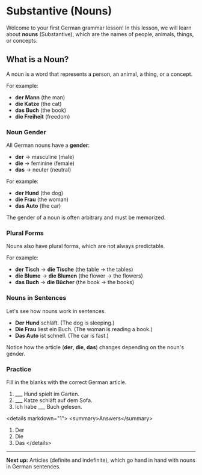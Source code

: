 # Substantive (Nouns)

Welcome to your first German grammar lesson\! In this lesson, we will learn about **nouns** (Substantive), which are the names of people, animals, things, or concepts.

## What is a Noun?

A noun is a word that represents a person, an animal, a thing, or a concept.

For example:

- **der Mann** (the man)
- **die Katze** (the cat)
- **das Buch** (the book)
- **die Freiheit** (freedom)

### Noun Gender

All German nouns have a **gender**:

- **der** → masculine (male)
- **die** → feminine (female)
- **das** → neuter (neutral)

For example:

- **der Hund** (the dog)
- **die Frau** (the woman)
- **das Auto** (the car)

The gender of a noun is often arbitrary and must be memorized.

### Plural Forms

Nouns also have plural forms, which are not always predictable.

For example:

- **der Tisch** → **die Tische** (the table → the tables)
- **die Blume** → **die Blumen** (the flower → the flowers)
- **das Buch** → **die Bücher** (the book → the books)

### Nouns in Sentences

Let's see how nouns work in sentences.

- **Der Hund** schläft. (The dog is sleeping.)
- **Die Frau** liest ein Buch. (The woman is reading a book.)
- **Das Auto** ist schnell. (The car is fast.)

Notice how the article (**der**, **die**, **das**) changes depending on the noun's gender.

### Practice

Fill in the blanks with the correct German article.

1. \_\_\_ Hund spielt im Garten.
2. \_\_\_ Katze schläft auf dem Sofa.
3. Ich habe \_\_\_ Buch gelesen.

\<details markdown="1"\>
\<summary\>Answers\</summary\>

1. Der
2. Die
3. Das
    \</details\>

---

**Next up:** Articles (definite and indefinite), which go hand in hand with nouns in German sentences.

